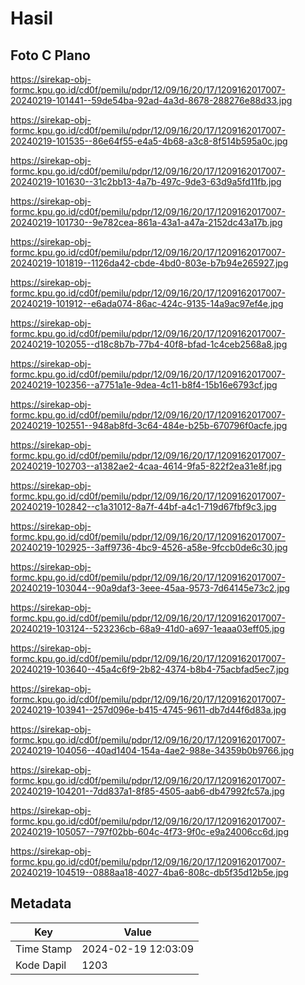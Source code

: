 # Hasil

## Foto C Plano

https://sirekap-obj-formc.kpu.go.id/cd0f/pemilu/pdpr/12/09/16/20/17/1209162017007-20240219-101441--59de54ba-92ad-4a3d-8678-288276e88d33.jpg

https://sirekap-obj-formc.kpu.go.id/cd0f/pemilu/pdpr/12/09/16/20/17/1209162017007-20240219-101535--86e64f55-e4a5-4b68-a3c8-8f514b595a0c.jpg

https://sirekap-obj-formc.kpu.go.id/cd0f/pemilu/pdpr/12/09/16/20/17/1209162017007-20240219-101630--31c2bb13-4a7b-497c-9de3-63d9a5fd11fb.jpg

https://sirekap-obj-formc.kpu.go.id/cd0f/pemilu/pdpr/12/09/16/20/17/1209162017007-20240219-101730--9e782cea-861a-43a1-a47a-2152dc43a17b.jpg

https://sirekap-obj-formc.kpu.go.id/cd0f/pemilu/pdpr/12/09/16/20/17/1209162017007-20240219-101819--1126da42-cbde-4bd0-803e-b7b94e265927.jpg

https://sirekap-obj-formc.kpu.go.id/cd0f/pemilu/pdpr/12/09/16/20/17/1209162017007-20240219-101912--e6ada074-86ac-424c-9135-14a9ac97ef4e.jpg

https://sirekap-obj-formc.kpu.go.id/cd0f/pemilu/pdpr/12/09/16/20/17/1209162017007-20240219-102055--d18c8b7b-77b4-40f8-bfad-1c4ceb2568a8.jpg

https://sirekap-obj-formc.kpu.go.id/cd0f/pemilu/pdpr/12/09/16/20/17/1209162017007-20240219-102356--a7751a1e-9dea-4c11-b8f4-15b16e6793cf.jpg

https://sirekap-obj-formc.kpu.go.id/cd0f/pemilu/pdpr/12/09/16/20/17/1209162017007-20240219-102551--948ab8fd-3c64-484e-b25b-670796f0acfe.jpg

https://sirekap-obj-formc.kpu.go.id/cd0f/pemilu/pdpr/12/09/16/20/17/1209162017007-20240219-102703--a1382ae2-4caa-4614-9fa5-822f2ea31e8f.jpg

https://sirekap-obj-formc.kpu.go.id/cd0f/pemilu/pdpr/12/09/16/20/17/1209162017007-20240219-102842--c1a31012-8a7f-44bf-a4c1-719d67fbf9c3.jpg

https://sirekap-obj-formc.kpu.go.id/cd0f/pemilu/pdpr/12/09/16/20/17/1209162017007-20240219-102925--3aff9736-4bc9-4526-a58e-9fccb0de6c30.jpg

https://sirekap-obj-formc.kpu.go.id/cd0f/pemilu/pdpr/12/09/16/20/17/1209162017007-20240219-103044--90a9daf3-3eee-45aa-9573-7d64145e73c2.jpg

https://sirekap-obj-formc.kpu.go.id/cd0f/pemilu/pdpr/12/09/16/20/17/1209162017007-20240219-103124--523236cb-68a9-41d0-a697-1eaaa03eff05.jpg

https://sirekap-obj-formc.kpu.go.id/cd0f/pemilu/pdpr/12/09/16/20/17/1209162017007-20240219-103640--45a4c6f9-2b82-4374-b8b4-75acbfad5ec7.jpg

https://sirekap-obj-formc.kpu.go.id/cd0f/pemilu/pdpr/12/09/16/20/17/1209162017007-20240219-103941--257d096e-b415-4745-9611-db7d44f6d83a.jpg

https://sirekap-obj-formc.kpu.go.id/cd0f/pemilu/pdpr/12/09/16/20/17/1209162017007-20240219-104056--40ad1404-154a-4ae2-988e-34359b0b9766.jpg

https://sirekap-obj-formc.kpu.go.id/cd0f/pemilu/pdpr/12/09/16/20/17/1209162017007-20240219-104201--7dd837a1-8f85-4505-aab6-db47992fc57a.jpg

https://sirekap-obj-formc.kpu.go.id/cd0f/pemilu/pdpr/12/09/16/20/17/1209162017007-20240219-105057--797f02bb-604c-4f73-9f0c-e9a24006cc6d.jpg

https://sirekap-obj-formc.kpu.go.id/cd0f/pemilu/pdpr/12/09/16/20/17/1209162017007-20240219-104519--0888aa18-4027-4ba6-808c-db5f35d12b5e.jpg


## Metadata

| Key        | Value               |
| ---------- | ------------------- |
| Time Stamp | 2024-02-19 12:03:09 |
| Kode Dapil | 1203                |




